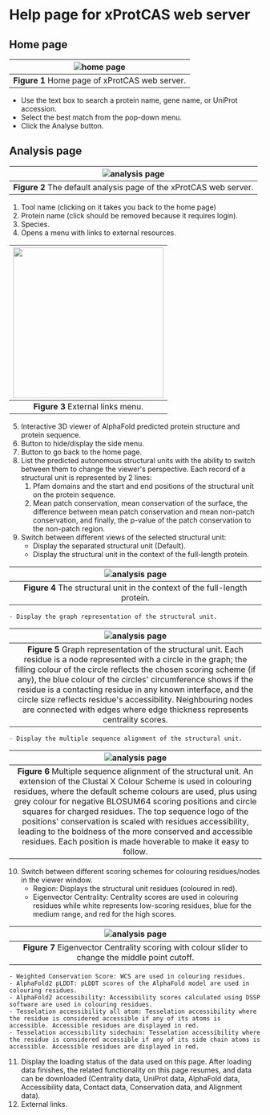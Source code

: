# Help page for xProtCAS web server

## Home page

| ![home page](https://raw.githubusercontent.com/hkotb/xProtCAS/main/img/homepage.png) |
|:--:|
| **Figure 1** Home page of xProtCAS web server. |
- Use the text box to search a protein name, gene name, or UniProt accession.
- Select the best match from the pop-down menu.
- Click the Analyse button.

## Analysis page

| ![analysis page](https://raw.githubusercontent.com/hkotb/xProtCAS/main/img/analysis_page1.png) |
|:--:|
| **Figure 2** The default analysis page of the xProtCAS web server. |
1. Tool name (clicking on it takes you back to the home page)
2. Protein name (click should be removed because it requires login).
3. Species.
4. Opens a menu with links to external resources.

| <img align="center" src="https://raw.githubusercontent.com/hkotb/xProtCAS/main/img/analysis_page2.png" width="300"/> |
|:--:|
| **Figure 3** External links menu. |
5. Interactive 3D viewer of AlphaFold predicted protein structure and protein sequence.
6. Button to hide/display the side menu.
7. Button to go back to the home page.
8. List the predicted autonomous structural units with the ability to switch between them to change the viewer's perspective. Each record of a structural unit is represented by 2 lines:
    1. Pfam domains and the start and end positions of the structural unit on the protein sequence.
    2. Mean patch conservation, mean conservation of the surface, the difference between mean patch conservation and mean non-patch conservation, and finally, the p-value of the patch conservation to the non-patch region.
9. Switch between different views of the selected structural unit:
    - Display the separated structural unit (Default).
    - Display the structural unit in the context of the full-length protein.

| ![analysis page](https://raw.githubusercontent.com/hkotb/xProtCAS/main/img/analysis_page3.png) |
|:--:|
| **Figure 4** The structural unit in the context of the full-length protein. |
    - Display the graph representation of the structural unit.

| ![analysis page](https://raw.githubusercontent.com/hkotb/xProtCAS/main/img/analysis_page4.png) |
|:--:|
| **Figure 5** Graph representation of the structural unit. Each residue is a node represented with a circle in the graph; the filling colour of the circle reflects the chosen scoring scheme (if any), the blue colour of the circles' circumference shows if the residue is a contacting residue in any known interface, and the circle size reflects residue's accessibility. Neighbouring nodes are connected with edges where edge thickness represents centrality scores. |
    - Display the multiple sequence alignment of the structural unit.

| ![analysis page](https://raw.githubusercontent.com/hkotb/xProtCAS/main/img/analysis_page5.png)| 
|:--:|
| **Figure 6** Multiple sequence alignment of the structural unit. An extension of the Clustal X Colour Scheme is used in colouring residues, where the default scheme colours are used, plus using grey colour for negative BLOSUM64 scoring positions and circle squares for charged residues. The top sequence logo of the positions' conservation is scaled with residues accessibility, leading to the boldness of the more conserved and accessible residues. Each position is made hoverable to make it easy to follow. |
10. Switch between different scoring schemes for colouring residues/nodes in the viewer window.
    - Region: Displays the structural unit residues (coloured in red).
    - Eigenvector Centrality: Centrality scores are used in colouring residues while white represents low-scoring residues, blue for the medium range, and red for the high scores.

| ![analysis page](https://raw.githubusercontent.com/hkotb/xProtCAS/main/img/analysis_page6.png)| 
|:--:|
| **Figure 7** Eigenvector Centrality scoring with colour slider to change the middle point cutoff. |
    - Weighted Conservation Score: WCS are used in colouring residues.
    - AlphaFold2 pLDDT: pLDDT scores of the AlphaFold model are used in colouring residues.
    - AlphaFold2 accessibility: Accessibility scores calculated using DSSP software are used in colouring residues.
    - Tesselation accessibility all atom: Tesselation accessibility where the residue is considered accessible if any of its atoms is accessible. Accessible residues are displayed in red.
    - Tesselation accessibility sidechain: Tesselation accessibility where the residue is considered accessible if any of its side chain atoms is accessible. Accessible residues are displayed in red.
11. Display the loading status of the data used on this page. After loading data finishes, the related functionality on this page resumes, and data can be downloaded (Centrality data, UniProt data, AlphaFold data, Accessibility data, Contact data, Conservation data, and Alignment data).
12. External links.
